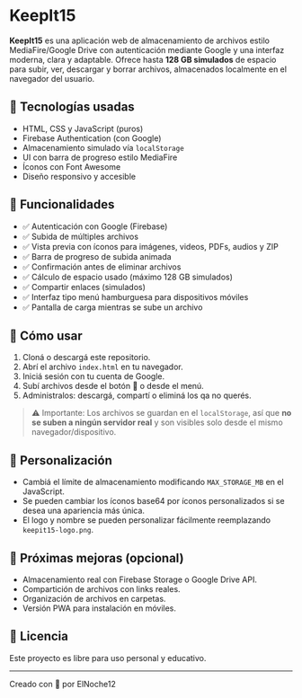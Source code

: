 # KeepIt15

**KeepIt15** es una aplicación web de almacenamiento de archivos estilo MediaFire/Google Drive con autenticación mediante Google y una interfaz moderna, clara y adaptable. Ofrece hasta **128 GB simulados** de espacio para subir, ver, descargar y borrar archivos, almacenados localmente en el navegador del usuario.

## 🧰 Tecnologías usadas

- HTML, CSS y JavaScript (puros)
- Firebase Authentication (con Google)
- Almacenamiento simulado vía `localStorage`
- UI con barra de progreso estilo MediaFire
- Íconos con Font Awesome
- Diseño responsivo y accesible

## 🎯 Funcionalidades

- ✅ Autenticación con Google (Firebase)
- ✅ Subida de múltiples archivos
- ✅ Vista previa con íconos para imágenes, videos, PDFs, audios y ZIP
- ✅ Barra de progreso de subida animada
- ✅ Confirmación antes de eliminar archivos
- ✅ Cálculo de espacio usado (máximo 128 GB simulados)
- ✅ Compartir enlaces (simulados)
- ✅ Interfaz tipo menú hamburguesa para dispositivos móviles
- ✅ Pantalla de carga mientras se sube un archivo

## 🧪 Cómo usar

1. Cloná o descargá este repositorio.
2. Abrí el archivo `index.html` en tu navegador.
3. Iniciá sesión con tu cuenta de Google.
4. Subí archivos desde el botón 📁 o desde el menú.
5. Administralos: descargá, compartí o eliminá los qa no querés.

> ⚠️ Importante: Los archivos se guardan en el `localStorage`, así que **no se suben a ningún servidor real** y son visibles solo desde el mismo navegador/dispositivo.

## 🧠 Personalización

- Cambiá el límite de almacenamiento modificando `MAX_STORAGE_MB` en el JavaScript.
- Se pueden cambiar los íconos base64 por íconos personalizados si se desea una apariencia más única.
- El logo y nombre se pueden personalizar fácilmente reemplazando `keepit15-logo.png`.

## 🚀 Próximas mejoras (opcional)

- Almacenamiento real con Firebase Storage o Google Drive API.
- Compartición de archivos con links reales.
- Organización de archivos en carpetas.
- Versión PWA para instalación en móviles.

## 📜 Licencia

Este proyecto es libre para uso personal y educativo.

---

Creado con 💾 por ElNoche12
